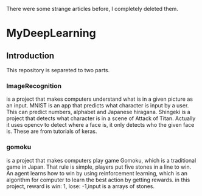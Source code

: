 There were some strange articles before, I completely deleted them.

# MyDeepLearning

## Introduction
This repository is separeted to two parts.

### ImageRecognition 
is a project that makes computers understand what is in a given picture as an input. MNIST is an app that predicts what character is input by a user. This can predict numbers, alphabet and Japanese hiragana. Shingeki is a project that detects what character is in a scene of Attack of Titan. Actually it uses opencv to detect where a face is, it only detects who the given face is. These are from tutorials of keras.

### gomoku
is a project that makes computers play game Gomoku, which is a traditional game in Japan. That rule is simple, players put five stones in a line to win. An agent learns how to win by using reinforcement learning, which is an algorithm for computer to learn the best action by getting rewards. in this project, reward is win: 1, lose: -1,input is a arrays of stones.
